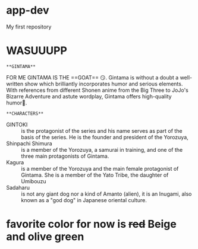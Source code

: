 # app-dev
My first repository
# WASUUUPP
	**GINTAMA**

FOR ME GINTAMA IS THE  ==GOAT== :smirk:.
Gintama is without a doubt a well-written show which brilliantly incorporates humor and serious elements. With references from different Shonen anime from the Big Three to JoJo's Bizarre Adventure and astute wordplay, Gintama offers high-quality humor:underage:.

	**CHARACTERS**
<dl>
  <dt>GINTOKI</dt>
  <dd>is the protagonist of the series and his name serves as part of the basis of the series. He is the founder and president of the Yorozuya,</dd>
	
  <dt>Shinpachi Shimura</dt>
  <dd>is a member of the Yorozuya, a samurai in training, and one of the three main protagonists of Gintama.</dd>
  
  <dt>Kagura </dt>
  <dd>is a member of the Yorozuya and the main female protagonist of Gintama. She is a member of the Yato Tribe, the daughter of Umibouzu</dd>
  
  <dt>Sadaharu</dt>
  <dd> is not any giant dog nor a kind of Amanto (alien), it is an Inugami, also known as a "god dog" in Japanese oriental culture.</dd>
</dl>
 
 # favorite color for now is ~~red~~ **Beige and olive green**
